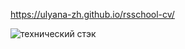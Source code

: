 https://ulyana-zh.github.io/rsschool-cv/

![технический стэк](https://user-images.githubusercontent.com/70816049/107274759-4a444d80-6a6a-11eb-9b3e-f9c16177fc57.png)

